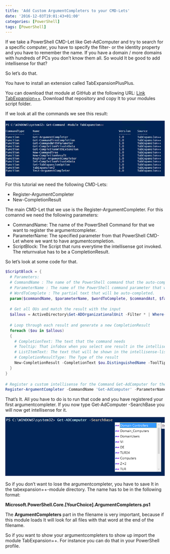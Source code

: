```yaml
---
title: 'Add Custom ArgumentCompleters to your CMD-Lets'
date: '2016-12-03T19:01:43+01:00'
categories: [PowerShell]
tags: [PowerShell]
---
```


If we take a PowerShell CMD-Let like Get-AdComputer and try to search for a specific computer, you have to specify the filter- or the identity property and you have to remember the name. If you have a domain / more domains with hundreds of PCs you don’t know them all. So would It be good to add intellisense for that?

So let’s do that.

You have to install an extension called TabExpansionPlusPlus.

You can download that module at GitHub at the following URL: [Link TabExpansion++](https://github.com/lzybkr/TabExpansionPlusPlus/tree/DropScanningRegistration). Download that repository and copy It to your modules script folder.

If we look at all the commands we see this result:

![getcommandtabexpansion](/assets/pictures/2016-12-03/GetCommandTabExpansion.png)

For this tutorial we need the following CMD-Lets:

- Register-ArgumentCompleter
- New-CompletionResult

The main CMD-Let that we use is the Register-ArgumentCompleter. For this comannd we need the following parameters:

- CommandName: The name of the PowerShell Command for that we want to register the argumentcompleter.
- ParameterName: The specified parameter from that PowerShell CMD-Let where we want to have argumentcompletion.
- ScriptBlock: The Script that runs everytime the intellisense got invoked. The returnvalue has to be a CompletionResult.

So let’s look at some code for that.

```powershell
$ScriptBlock = {
  # Parameters:
  # CommandName : The name of the PowerShell command that the auto-completer applies to.
  # ParameterName : The name of the PowerShell command parameter that will be auto-completed.
  # WordToComplete : The partial text that will be auto-completed.
  param($commandName, $parameterName, $wordToComplete, $commandAst, $fakeBoundParameter)

  # Get all OUs and match the result with the input
  $allous = ActiveDirectory\Get-ADOrganizationalUnit -Filter * | Where-Object -FilterScript {$PSItem.Name -match $wordToComplete}

  # Loop through each result and generate a new CompletionResult
  foreach ($ou in $allous)
  {
    # CompletionText: The text that the command needs
    # Tooltip: That infobox when you select one result in the intellisense
    # ListItemText: The text that will be shown in the intellisense-listbox for better readability
    # CompletionResultType: The Type of the result
    New-CompletionResult -CompletionText $ou.DistinguishedName -ToolTip 'The OU Name' -ListItemText $ou.Name -CompletionResultType ParameterValue
  }
}

# Register a custom intellisense for the Command Get-AdComputer for the parametername Searchbase and invoke the scriptblock
Register-ArgumentCompleter -CommandName 'Get-AdComputer' -ParameterName SearchBase -ScriptBlock $ScriptBlock
```

That’s It. All you have to do is to run that code and you have registered your first argumentcompleter. If you now type Get-AdComputer -SearchBase you will now get intellisense for it.

![get-adcomputer-intellisense](/assets/pictures/2016-12-03/Get-AdComputer-Intellisense.png)

So if you don’t want to lose the argumentcompleter, you have to save It in the tabexpansion++-module directory. The name has to be in the following format:

**Microsoft.PowerShell.Core.\[YourChoice\].ArgumentCompleters.ps1**

The **ArgumentCompleters** part in the filename is very important, because if this module loads It will look for all files with that word at the end of the filename.

So if you want to show your argumentcompleters to show up import the module TabExpansion++. For instance you can do that in your PowerShell profile.